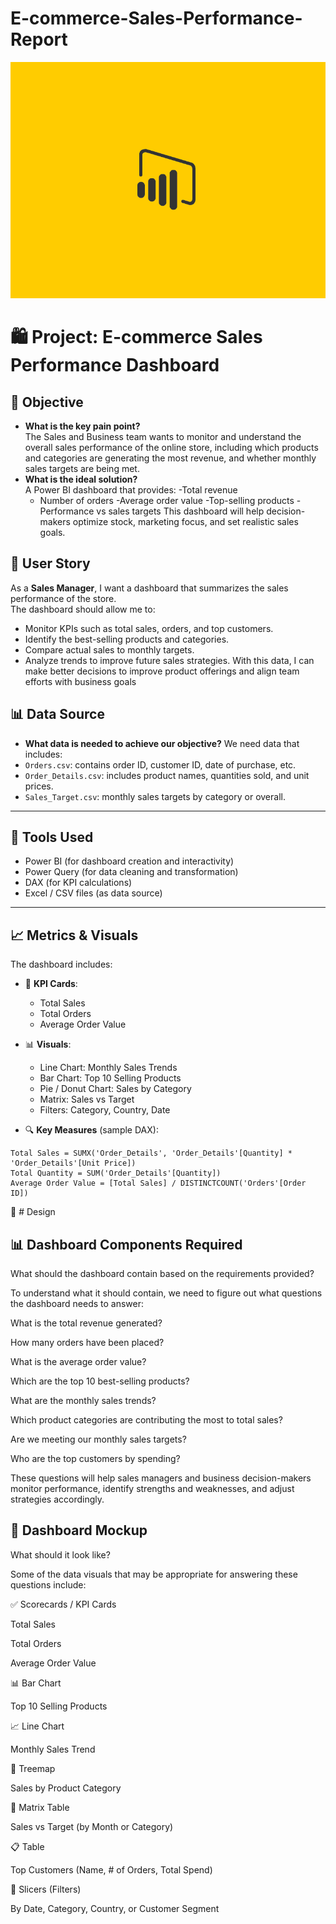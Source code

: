 # E-commerce-Sales-Performance-Report

![excel-to-powerbi-animated-diagram](Data_csv/MicrosoftPower.gif)


# 🛍️ Project: E-commerce Sales Performance Dashboard
## 🎯 Objective
- **What is the key pain point?**  
  The Sales and Business team wants to monitor and understand the overall sales performance of the online store, including which products and categories are generating the most revenue, and whether monthly sales targets are being met.
- **What is the ideal solution?**  
  A Power BI dashboard that provides:
  -Total revenue
  - Number of orders
  -Average order value
  -Top-selling products
  -Performance vs sales targets
  This dashboard will help decision-makers optimize stock, marketing focus, and set realistic sales goals.
## 👤 User Story
As a **Sales Manager**, I want a dashboard that summarizes the sales performance of the store.  
The dashboard should allow me to:
- Monitor KPIs such as total sales, orders, and top customers.
- Identify the best-selling products and categories.
- Compare actual sales to monthly targets.
- Analyze trends to improve future sales strategies.
With this data, I can make better decisions to improve product offerings and align team efforts with business goals

## 📊 Data Source

- **What data is needed to achieve our objective?**
We need data that includes:
- `Orders.csv`: contains order ID, customer ID, date of purchase, etc.
- `Order_Details.csv`: includes product names, quantities sold, and unit prices.
- `Sales_Target.csv`: monthly sales targets by category or overall.

---

## 🧰 Tools Used

- Power BI (for dashboard creation and interactivity)
- Power Query (for data cleaning and transformation)
- DAX (for KPI calculations)
- Excel / CSV files (as data source)

---

## 📈 Metrics & Visuals

The dashboard includes:
- 📌 **KPI Cards**:
  - Total Sales
  - Total Orders
  - Average Order Value

- 📊 **Visuals**:
  - Line Chart: Monthly Sales Trends
  - Bar Chart: Top 10 Selling Products
  - Pie / Donut Chart: Sales by Category
  - Matrix: Sales vs Target
  - Filters: Category, Country, Date

- 🔍 **Key Measures** (sample DAX):
```dax
Total Sales = SUMX('Order_Details', 'Order_Details'[Quantity] * 'Order_Details'[Unit Price])
Total Quantity = SUM('Order_Details'[Quantity])
Average Order Value = [Total Sales] / DISTINCTCOUNT('Orders'[Order ID])
```
🎨 # Design
## 📊 Dashboard Components Required
What should the dashboard contain based on the requirements provided?

To understand what it should contain, we need to figure out what questions the dashboard needs to answer:

What is the total revenue generated?

How many orders have been placed?

What is the average order value?

Which are the top 10 best-selling products?

What are the monthly sales trends?

Which product categories are contributing the most to total sales?

Are we meeting our monthly sales targets?

Who are the top customers by spending?

These questions will help sales managers and business decision-makers monitor performance, identify strengths and weaknesses, and adjust strategies accordingly.

## 🧪 Dashboard Mockup
What should it look like?

Some of the data visuals that may be appropriate for answering these questions include:

✅ Scorecards / KPI Cards

Total Sales

Total Orders

Average Order Value

📊 Bar Chart

Top 10 Selling Products

📈 Line Chart

Monthly Sales Trend

🧱 Treemap

Sales by Product Category

🧮 Matrix Table

Sales vs Target (by Month or Category)

📋 Table

Top Customers (Name, # of Orders, Total Spend)

🎯 Slicers (Filters)

By Date, Category, Country, or Customer Segment
